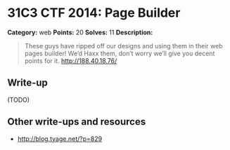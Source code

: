# 31C3 CTF 2014: Page Builder

**Category:** web
**Points:** 20
**Solves:** 11
**Description:**

> These guys have ripped off our designs and using them in their web pages builder! We’d Haxx them, don’t worry we’ll give you decent points for it.
> <http://188.40.18.76/>

## Write-up

(TODO)

## Other write-ups and resources

* <http://blog.tyage.net/?p=829>
